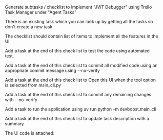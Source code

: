 Generate subtasks / checklist to implement "JWT Debugger" using Trello Task Manager under "Agent Tasks"

There is an existing task which you can look up by getting all the tasks so don't create a new task.

The checklist should contain list of items to implement all the features in the UI

Add a task at the end of this check list to test the code using automated test.

Add a task at the end of this check list to commit all modified code using an appropriate commit message using --no-verify

Add a task at the end of this check list to Open this UI when the tool option is selected from main_cli.py

Add a task at the end of this check list to commit any remaining changes with --no-verify

Add a task to run the application using uv run python -m devboost.main_cli

Add a task at the end of this check list to update task description with a summary

The UI code is attached:
